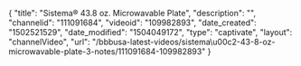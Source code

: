 {
    "title": "Sistema&reg; 43.8 oz. Microwavable Plate",
    "description": "",
    "channelid": "111091684",
    "videoid": "109982893",
    "date_created": "1502521529",
    "date_modified": "1504049172",
    "type": "captivate",
    "layout": "channelVideo",
    "url": "\/bbbusa-latest-videos\/sistema\u00c2-43-8-oz-microwavable-plate-3-notes\/111091684-109982893"
}